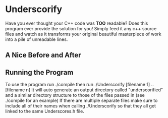 # Underscorify
Have you ever thought your C++ code was **TOO** readable? Does this program ever provide the solution for you!
Simply feed it any c++ source files and watch as it transforms your original beautiful masterpiece of work into a pile of unreadable lines.

## A Nice Before and After

## Running the Program
To use the program run ./compile then run ./Underscorify [filename 1] .. [filename n]
It will auto generate an output directory called "underscorified" and a similar directory structure to those of the files passed in (see ./compile for an example)
If there are multiple separate files make sure to include all of their names when calling ./Underscorify so that they all get linked to the same Underscores.h file.